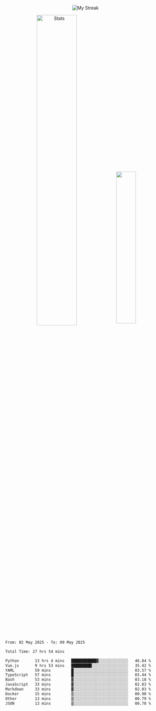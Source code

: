 <p align="center">
<picture>
  <source media="(prefers-color-scheme: dark)" srcset="http://github-readme-streak-stats.herokuapp.com?user=semolik&theme=dark&hide_border=true&background=DD272700">
  <img alt="My Streak" src="http://github-readme-streak-stats.herokuapp.com?user=semolik&hide_border=true">
</picture>
</p>
<div align="center">
  <picture>
    <source media="(prefers-color-scheme: dark)" srcset="https://github-readme-stats.vercel.app/api?username=semolik&show_icons=true&bg_color=DD272700&hide_border=true&theme=dark">
        <img alt="Stats" src="https://github-readme-stats.vercel.app/api?username=semolik&show_icons=true&bg_color=DD272700&hide_border=true" width="50%" >
  </picture>
  <sup>
  <picture>
  <source media="(prefers-color-scheme: dark)" srcset="https://github-readme-stats.vercel.app/api/top-langs/?username=semolik&layout=compact&hide_border=true&bg_color=DD272700&theme=dark">
  <img src="https://github-readme-stats.vercel.app/api/top-langs/?username=semolik&layout=compact&hide_border=true" width="35%" />
  </picture>
  </sup>
</div>
<!--START_SECTION:waka-->

```txt
From: 02 May 2025 - To: 09 May 2025

Total Time: 27 hrs 54 mins

Python       13 hrs 4 mins   ███████████▓░░░░░░░░░░░░░   46.84 %
Vue.js       9 hrs 53 mins   █████████░░░░░░░░░░░░░░░░   35.42 %
YAML         59 mins         █░░░░░░░░░░░░░░░░░░░░░░░░   03.57 %
TypeScript   57 mins         █░░░░░░░░░░░░░░░░░░░░░░░░   03.44 %
Bash         53 mins         ▓░░░░░░░░░░░░░░░░░░░░░░░░   03.18 %
JavaScript   33 mins         ▓░░░░░░░░░░░░░░░░░░░░░░░░   02.03 %
Markdown     33 mins         ▓░░░░░░░░░░░░░░░░░░░░░░░░   02.03 %
Docker       15 mins         ▒░░░░░░░░░░░░░░░░░░░░░░░░   00.90 %
Other        13 mins         ▒░░░░░░░░░░░░░░░░░░░░░░░░   00.79 %
JSON         13 mins         ▒░░░░░░░░░░░░░░░░░░░░░░░░   00.78 %
```

<!--END_SECTION:waka-->


